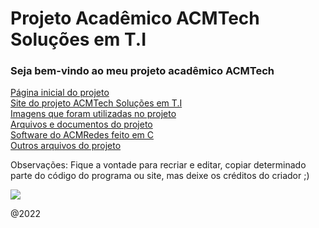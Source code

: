 # Projeto Acadêmico ACMTech Soluções em T.I

### Seja bem-vindo ao meu projeto acadêmico ACMTech 

[Página inicial do projeto](https://github.com/caiorodrigues2804/PROJETO_SITE_ACMTech)<br/>
[Site do projeto ACMTech Soluções em T.I](https://github.com/caiorodrigues2804/PROJETO_SITE_ACMTech/tree/Site_ACMTech)<br/>
[Imagens que foram utilizadas no projeto](https://github.com/caiorodrigues2804/PROJETO_SITE_ACMTech/tree/imagens)<br/>
[Arquivos e documentos do projeto](https://github.com/caiorodrigues2804/PROJETO_SITE_ACMTech/tree/Arquivos_do_Projeto)<br/>
[Software do ACMRedes feito em C](https://github.com/caiorodrigues2804/PROJETO_SITE_ACMTech/tree/Software_ACMREDES)<br/>
[Outros arquivos do projeto](https://github.com/caiorodrigues2804/PROJETO_SITE_ACMTech/tree/outros_arquivos) <br/>

Observações: Fique a vontade para recriar e editar, copiar determinado parte do código do programa ou site, mas deixe os créditos do criador ;)

<img src="https://scontent.fcgh22-1.fna.fbcdn.net/v/t39.30808-6/313403172_1434753493715097_8108109822223264673_n.jpg?_nc_cat=107&ccb=1-7&_nc_sid=730e14&_nc_ohc=jaNO8BNEFFIAX_n_FOB&_nc_ht=scontent.fcgh22-1.fna&oh=00_AfAvxxgUMDdgZ9QlXO3mbVMu13vxEyxNylOzBQWQfBgZlQ&oe=636078DD">

@2022 
